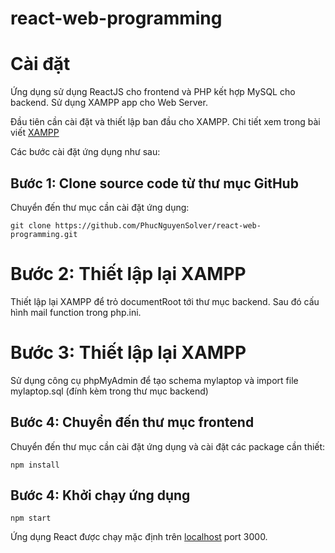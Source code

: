 # react-web-programming

# **Cài đặt**

Ứng dụng sử dụng ReactJS cho frontend và PHP kết hợp MySQL cho backend. Sử dụng XAMPP app cho Web Server. 

Đầu tiên cần cài đặt và thiết lập ban đầu cho XAMPP. Chi tiết xem trong bài viết [XAMPP](https://www.ionos.com/digitalguide/server/tools/xampp-tutorial-create-your-own-local-test-server/)

Các bước cài đặt ứng dụng như sau:

## **Bước 1: Clone source code từ thư mục GitHub**
Chuyển đến thư mục cần cài đặt ứng dụng:
```console
git clone https://github.com/PhucNguyenSolver/react-web-programming.git
```

# **Bước 2: Thiết lập lại XAMPP**
Thiết lập lại XAMPP để trỏ documentRoot tới thư mục backend. Sau đó cấu hình mail function trong php.ini.

# **Bước 3: Thiết lập lại XAMPP**
Sử dụng công cụ phpMyAdmin để tạo schema mylaptop và import file mylaptop.sql
(đính kèm trong thư mục backend)


## **Bước 4: Chuyển đến thư mục frontend**
Chuyển đến thư mục cần cài đặt ứng dụng và cài đặt các package cần thiết:
```console
npm install
```
## **Bước 4: Khởi chạy ứng dụng**
```console
npm start
```
Ứng dụng React được chạy mặc định trên [localhost](http://localhost:3000) port 3000. 
